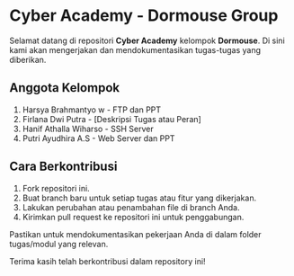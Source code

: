 # Cyber Academy - Dormouse Group

Selamat datang di repositori **Cyber Academy** kelompok **Dormouse**.  Di sini kami akan mengerjakan dan mendokumentasikan tugas-tugas yang diberikan.

## Anggota Kelompok
1. Harsya Brahmantyo w - FTP dan PPT
2. Firlana Dwi Putra - [Deskripsi Tugas atau Peran]
3. Hanif Athalla Wiharso - SSH Server
4. Putri Ayudhira A.S - Web Server dan PPT

## Cara Berkontribusi
1. Fork repositori ini.
2. Buat branch baru untuk setiap tugas atau fitur yang dikerjakan.
3. Lakukan perubahan atau penambahan file di branch Anda.
4. Kirimkan pull request ke repositori ini untuk penggabungan.

Pastikan untuk mendokumentasikan pekerjaan Anda di dalam folder tugas/modul yang relevan.

Terima kasih telah berkontribusi dalam repository ini!
